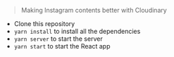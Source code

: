 > Making Instagram contents better with Cloudinary

- Clone this repository
- `yarn install` to install all the dependencies
- `yarn server` to start the server
- `yarn start` to start the React app